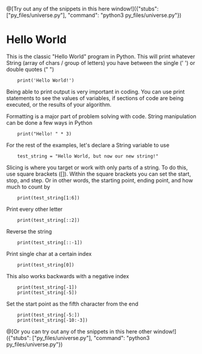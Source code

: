 

@[Try out any of the snippets in this here window!]({"stubs": ["py_files/universe.py"], "command": "python3 py_files/universe.py"})

# Hello World


   This is the classic "Hello World" program in Python. This will 
   print whatever String (array of chars / group of letters) you have between the single (' ') or double quotes (" ")
        
        print('Hello World!')

   Being able to print output is very important in coding. You can use print statements to see the values of variables, if sections of code are being executed,
   or the results of your algorithm.

   Formatting is a major part of problem solving with code. String
   manipulation can be done a few ways in Python
        
        print("Hello! " * 3)
        
   For the rest of the examples, let's declare a String variable to use

        test_string = "Hello World, but now our new string!"

   Slicing is where you target or work with only parts of a string.
   To do this, use square brackets ([]). Within the square 
   brackets you can set the start, stop, and step. Or in other 
   words, the starting point, ending point, and how much to count by
        
        print(test_string[1:6])

   Print every other letter
        
        print(test_string[::2])

   Reverse the string
        
        print(test_string[::-1])

   Print single char at a certain index 
        
        print(test_string[0])

   This also works backwards with a negative index
        
        print(test_string[-1])
        print(test_string[-5])

   Set the start point as the fifth character from the end
        
        print(test_string[-5:])
        print(test_string[-10:-3])
        

@[Or you can try out any of the snippets in this here other window!]({"stubs": ["py_files/universe.py"], "command": "python3 py_files/universe.py"})


